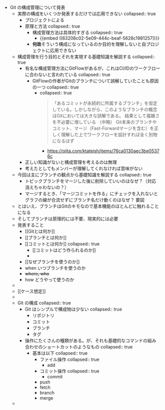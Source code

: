 - Git の構成管理について発表
	- 実際の構成をいくつか発表するだけでは応用できない
	  collapsed:: true
		- プロジェクトによる
		- 原理と方法
		  collapsed:: true
			- 構成管理方法は具体的すぎる
			  collapsed:: true
				- {{embed ((63208c02-5e09-444c-beaf-5628c1981257))}}
			- **何故**そういう構成になっているのか目的を理解しないと自プロジェクトに応用できない
	- 構成管理を行う目的とそれを実現する基礎知識を解説する
	  collapsed:: true
		- 有名な構成管理方法にGitFlowがあるが、これはCI/IDのワークフローに合わないと言われている
		  collapsed:: true
			- GitFlowの作者がGitのブランチについて誤解していたことも原因の一つ
			  collapsed:: true
				- collapsed:: true
				  > 「あるコミットが永続的に所属するブランチ」を仮定している。しかしながら、このようなブランチの概念はGitにおいては大きな誤解である。
				  結果として複雑さを不必要に増している
				  （中略）
				  Git本来のブランチやコミット、マージ（Fast-Forwardマージを含む）を正しく理解した上でワークフローを設計すれば全く別物になるはず
					- https://qiita.com/ktateish/items/76ca0130aec3be05376c
		- 正しい知識がないと構成管理を考えるのは無理
		- 考えたとしてもメンバーが理解してくれなければ意味がない
	- 今回は主にブランチの観点から基礎知識を解説する
	  collapsed:: true
		- トピックブランチをマージした後に削除していいのはなぜ？（対応消えちゃわないの？）
		- マージするとき、「マージコミットを作る」にチェックを入れないとグラフの線が合流せずにブランチ名だけ動くのはなぜ？
		  要図
	- とはいえ、ブランチはGitのキモなので基本機能のほとんどに触れることになる
	- そしてブランチは原理的には不要、現実的には必要
	- 発表すること
		- [[Gitとは何か]]
		- [[ブランチとは何か]]
		- [[コミットとは何か]]
		  collapsed:: true
			- [[コミットはどう作られるのか]]
			-
		- [[なぜブランチを使うのか]]
		- when いつブランチを使うのか
		- ~~where, who~~
		- how どうやって使うのか
	-
	- [[ケース想定]]
	-
	- Git の構成
	  collapsed:: true
		- Git はシンプルで構成物は少ない
		  collapsed:: true
			- リポジトリ
			- コミット
			- ブランチ
			- タグ
		- 操作にたくさんの種類がある。が、それも基礎的なコマンドの組み合わせのショートカットのようなもの
		  collapsed:: true
			- 基本は以下
			  collapsed:: true
				- ファイル操作
				  collapsed:: true
					- add
				- コミット操作
				  collapsed:: true
					- commit
				- push
				- fetch
				- branch
				- merge
	-